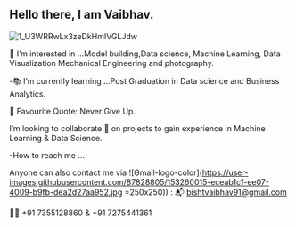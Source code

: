 ## Hello there, I am Vaibhav.

![1_U3WRRwLx3zeDkHmIVGLJdw](https://user-images.githubusercontent.com/87828805/144579071-9f6139c4-a52a-43a5-8a03-31f012611c47.gif)


👀 I’m interested in ...Model building,Data science, Machine Learning, Data Visualization Mechanical Engineering and photography.

-📚 I’m currently learning ...Post Graduation in Data science and Business Analytics.

🌱 Favourite Quote: Never Give Up.

I’m looking to collaborate 💞️
on projects to gain experience in Machine Learning & Data Science.

-How to reach me ...

Anyone can also contact me via  ![Gmail-logo-color](https://user-images.githubusercontent.com/87828805/153260015-eceab1c1-ee07-4009-b9fb-dea2d27aa952.jpg =250x250))
  : 📬 bishtvaibhav91@gmail.com

📲📞 +91 7355128860 & +91 7275441361
